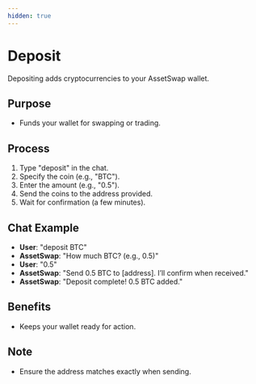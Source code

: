 ```yaml
---
hidden: true
---
```


# Deposit

Depositing adds cryptocurrencies to your AssetSwap wallet.

## Purpose

* Funds your wallet for swapping or trading.

## Process

1. Type "deposit" in the chat.
2. Specify the coin (e.g., "BTC").
3. Enter the amount (e.g., "0.5").
4. Send the coins to the address provided.
5. Wait for confirmation (a few minutes).

## Chat Example

* **User**: "deposit BTC"
* **AssetSwap**: "How much BTC? (e.g., 0.5)"
* **User**: "0.5"
* **AssetSwap**: "Send 0.5 BTC to \[address]. I’ll confirm when received."
* **AssetSwap**: "Deposit complete! 0.5 BTC added."

## Benefits

* Keeps your wallet ready for action.

## Note

* Ensure the address matches exactly when sending.
